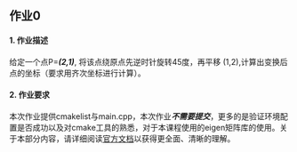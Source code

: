 ## **作业0**

#### 1. **作业描述**

给定一个点P=***(2,1)***, 将该点绕原点先逆时针旋转45度，再平移 (1,2),计算出变换后点的坐标（要求用齐次坐标进行计算）。 

#### 2. **作业要求**

本次作业提供cmakelist与main.cpp，本次作业***不需要提交***，更多的是验证环境配置是否成功以及对cmake工具的熟悉，对于本课程使用的eigen矩阵库的使用。关于本部分内容，请详细阅读[官方文档](https://eigen.tuxfamily.org/dox/group__TutorialMatrixArithmetic.html)以获得更全面、清晰的理解。

 

 